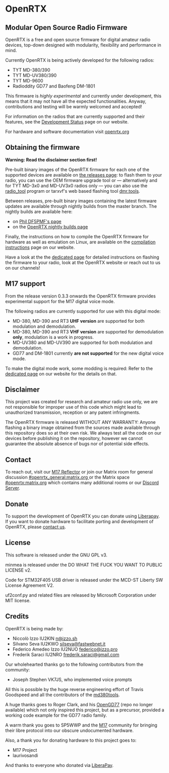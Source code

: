 # OpenRTX
## Modular Open Source Radio Firmware

OpenRTX is a free and open source firmware for digital amateur radio devices, top-down designed
with modularity, flexibility and performance in mind.

Currently OpenRTX is being actively developed for the following radios:

- TYT MD-380/390
- TYT MD-UV380/390
- TYT MD-9600
- Radioddity GD77 and Baofeng DM-1801

This firmware is *highly experimental* and currently under development, this means
that it may not have all the expected functionalities. Anyway, contributions and testing will be warmly welcomed and accepted!

For information on the radios that are currently supported and their features, see the [Development Status](https://openrtx.org/#/dev_status?id=current-support) page on our website.

For hardware and software documentation visit [openrtx.org](https://openrtx.org/)

## Obtaining the firmware

**Warning: Read the disclaimer section first!**

Pre-built binary images of the OpenRTX firmware for each one of the supported devices are available on [the releases page](https://github.com/OpenRTX/OpenRTX/releases): to flash them to your radio, you can use the OEM firmware upgrade tool or — alternatively and for TYT MD-3x0 and MD-UV3x0 radios only — you can also use the [radio_tool](https://github.com/v0l/radio_tool) program or tarxvf's web based flashing tool [dmr.tools](https://dmr.tools).

Between releases, pre-built binary images containing the latest firmware updates are available through nightly builds from the master branch.
The nightly builds are available here:
- on [Phil DF5PMF's page](https://openrtx.schinken-radio.de/nightly/)
- on the [OpenRTX nightly builds page](https://files.openrtx.org/nightly/)

Finally, the instructions on how to compile the OpenRTX firmware for hardware as well as emulation on Linux, are available on the [compilation instructions](https://openrtx.org/#/compiling) page on our website.

Have a look at the the [dedicated page](https://openrtx.org/#/user_guide) for detailed instructions on flashing the firmware to your radio, look at the OpenRTX website or reach out to us on our channels!

## M17 support

From the release version 0.3.3 onwards the OpenRTX firmware provides experimental support for the M17 digital voice mode.

The following radios are currently supported for use with this digital mode:
- MD-380, MD-390 and RT3 **UHF version** are supported for both modulation and demodulation.
- MD-380, MD-390 and RT3 **VHF version** are supported for demodulation **only**, modulation is a work in progress.
- MD-UV380 and MD-UV390 are supported for both modulation and demodulation.
- GD77 and DM-1801 currently **are not supported** for the new digital voice mode.

To make the digital mode work, some modding is required: Refer to the [dedicated page](https://openrtx.org/#/M17/m17?id=hardware-modifications) on our website for the details on that.

## Disclaimer

This project was created for research and amateur radio use only, we are not
responsible for improper use of this code which might lead to unauthorized
transmission, reception or any patent infringments.

The OpenRTX firmware is released WITHOUT ANY WARRANTY: Anyone flashing a binary
image obtained from the sources made available through this repository does so at
their own risk. We always test all the code on our devices before publishing it
on the repository, however we cannot guarantee the absolute absence of bugs nor of
potential side effects.

## Contact

To reach out, visit our [M17 Reflector](https://m17.openrtx.org) or join our Matrix room for general discussion [#openrtx_general:matrix.org
](https://matrix.to/#/#openrtx_general:matrix.org) or the Matrix space [#openrtx:matrix.org](https://matrix.to/#/#openrtx:matrix.org) which contains many additional rooms or our [Discord Server](https://discord.gg/TbR2FVtMya).

## Donate

To support the development of OpenRTX you can donate using [Liberapay](https://liberapay.com/OpenRTX/donate). \
If you want to donate hardware to facilitate porting and development of OpenRTX, please [contact us](https://github.com/OpenRTX/OpenRTX#contact).

## License

This software is released under the GNU GPL v3.

minmea is released under the DO WHAT THE FUCK YOU WANT TO PUBLIC LICENSE v2.

Code for STM32F405 USB driver is released under the MCD-ST Liberty SW License Agreement V2.

uf2conf.py and related files are released by Microsoft Corporation under MIT license.

## Credits

OpenRTX is being made by:

- Niccolò Izzo IU2KIN <n@izzo.sh>
- Silvano Seva IU2KWO <silseva@fastwebnet.it>
- Federico Amedeo Izzo IU2NUO <federico@izzo.pro>
- Frederik Saraci IU2NRO <frederik.saraci@gmail.com>

Our wholehearted thanks go to the following contributors from the community:

- Joseph Stephen VK7JS, who implemented voice prompts

All this is possible by the huge reverse engineering effort of Travis Goodspeed and all the contributors of the [md380tools](https://github.com/travisgoodspeed/md380tools).

A huge thanks goes to Roger Clark, and his [OpenGD77](https://github.com/rogerclarkmelbourne/OpenGD77) (repo no longer available) which not only inspired this project, but as a precursor, provided a working code example for the GD77 radio family.

A warm thank you goes to SP5WWP and the [M17](https://m17project.org) community for bringing their libre protocol into our obscure undocumented hardware.

Also, a thank you for donating hardware to this project goes to:
* M17 Project
* laurivosandi

And thanks to everyone who donated via [LiberaPay](https://liberapay.com/OpenRTX/donate).
